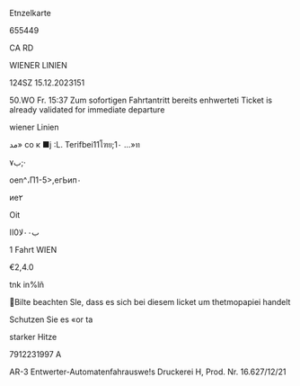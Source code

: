 Etnzelkarte

655449

CA RD

WIENER LINIEN

124SZ 15.12.2023151

50.WO Fr. 15:37
Zum sofortigen Fahrtantritt bereits enhwerteti
Ticket is already validated for immediate
departure

wiener Linien

مد»
co к ■j
:L. Terifbei11โฑย;1٠
...»ท

ب٧;·

oen^،П1-5>,егЬип٠

ие٢

Oit

ب٠٠لا0اا

1 Fahrt WIEN

€2,4.0

tnk in%lñ

Bilte beachten Sle, dass es sich bei diesem licket um thetmopapiei handelt

Schutzen Sie es «or ta

starker Hitze

7912231997 A

AR-3 Entwerter-Automatenfahrauswe!s
Druckerei H, Prod. Nr. 16.627/12/21

